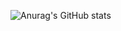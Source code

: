 ![Anurag's GitHub stats](https://github-readme-stats.vercel.app/api?username=anuraghazra&theme=gotham&show_icons=true)

